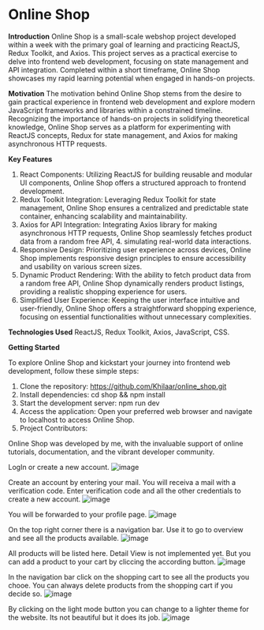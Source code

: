 
# Online Shop

**Introduction**
Online Shop is a small-scale webshop project developed within a week with the primary goal of learning and practicing ReactJS, Redux Toolkit, and Axios. This project serves as a practical exercise to delve into frontend web development, focusing on state management and API integration. Completed within a short timeframe, Online Shop showcases my rapid learning potential when engaged in hands-on projects.

**Motivation**
The motivation behind Online Shop stems from the desire to gain practical experience in frontend web development and explore modern JavaScript frameworks and libraries within a constrained timeline. Recognizing the importance of hands-on projects in solidifying theoretical knowledge, Online Shop serves as a platform for experimenting with ReactJS concepts, Redux for state management, and Axios for making asynchronous HTTP requests.

**Key Features**

1. React Components: Utilizing ReactJS for building reusable and modular UI components, Online Shop offers a structured approach to frontend development.
2. Redux Toolkit Integration: Leveraging Redux Toolkit for state management, Online Shop ensures a centralized and predictable state container, enhancing scalability and maintainability.
3. Axios for API Integration: Integrating Axios library for making asynchronous HTTP requests, Online Shop seamlessly fetches product data from a random free API, 4. simulating real-world data interactions.
4. Responsive Design: Prioritizing user experience across devices, Online Shop implements responsive design principles to ensure accessibility and usability on various screen sizes.
5. Dynamic Product Rendering: With the ability to fetch product data from a random free API, Online Shop dynamically renders product listings, providing a realistic shopping experience for users.
6. Simplified User Experience: Keeping the user interface intuitive and user-friendly, Online Shop offers a straightforward shopping experience, focusing on essential functionalities without unnecessary complexities.

**Technologies Used**
ReactJS, Redux Toolkit, Axios, JavaScript, CSS.

**Getting Started**

To explore Online Shop and kickstart your journey into frontend web development, follow these simple steps:

1. Clone the repository: https://github.com/Khilaar/online_shop.git
2. Install dependencies: cd shop && npm install
3. Start the development server: npm run dev
4. Access the application: Open your preferred web browser and navigate to localhost to access Online Shop.
5. Project Contributors:
   
Online Shop was developed by me, with the invaluable support of online tutorials, documentation, and the vibrant developer community.

LogIn or create a new account.
![image](https://github.com/Khilaar/online_shop/assets/127531444/4ae8b239-cd76-4e4e-9ec9-750b7e4fd2d4)

Create an account by entering your mail. You will receiva a mail with a verification code.
Enter verification code and all the other credentials to create a new account.
![image](https://github.com/Khilaar/online_shop/assets/127531444/7fa371da-a78b-4a57-b6f7-ecd92464ab85)

You will be forwarded to your profile page.
![image](https://github.com/Khilaar/online_shop/assets/127531444/efc60b1e-b6fd-4771-a4a6-fb4fc29e36dd)

On the top right corner there is a navigation bar. Use it to go to overview and see all the products available.
![image](https://github.com/Khilaar/online_shop/assets/127531444/3ad8179b-c4a5-48a1-b198-c314076a16e3)

All products will be listed here.
Detail View is not implemented yet. But you can add a product to your cart by cliccing the according button.
![image](https://github.com/Khilaar/online_shop/assets/127531444/7fe646a1-a568-4eab-9d38-9c9f340d2e96)

In the navigation bar click on the shopping cart to see all the products you chooe.
You can always delete products from the shopping cart if you decide so.
![image](https://github.com/Khilaar/online_shop/assets/127531444/3cd3470e-2dac-4dae-ae2a-3e0280b15a7f)

By clicking on the light mode button you can change to a lighter theme for the website. Its not beautiful but it does its job.
![image](https://github.com/Khilaar/online_shop/assets/127531444/1d652258-925c-457a-9c40-ab9b1ae83dd4)


